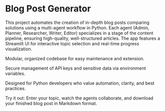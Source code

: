 # Blog Post Generator

This project automates the creation of in-depth blog posts comparing solutions using a multi-agent workflow in Python. Each agent (Admin, Planner, Researcher, Writer, Editor) specializes in a stage of the content pipeline, ensuring high-quality, well-structured articles. The app features a Streamlit UI for interactive topic selection and real-time progress visualization.

Modular, organized codebase for easy maintenance and extension.

Secure management of API keys and sensitive data via environment variables.

Designed for Python developers who value automation, clarity, and best practices.

Try it out: Enter your topic, watch the agents collaborate, and download your finished blog post in Markdown format.